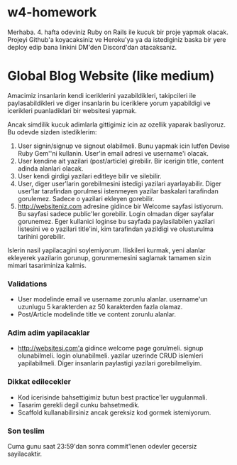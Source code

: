 # w4-homework

Merhaba. 4. hafta odeviniz Ruby on Rails ile kucuk bir proje yapmak olacak. Projeyi Github'a koyacaksiniz ve Heroku'ya ya da istediginiz baska bir yere deploy edip bana linkini DM'den Discord'dan atacaksaniz.

# Global Blog Website (like medium)

Amacimiz insanlarin kendi iceriklerini yazabildikleri, takipcileri ile paylasabildikleri ve diger insanlarin bu iceriklere yorum yapabildigi ve icerikleri puanladiklari bir websitesi yapmak.

Ancak simdilik kucuk adimlarla gittigimiz icin az ozellik yaparak basliyoruz. Bu odevde sizden istediklerim:

1. User signin/signup ve signout olabilmeli. Bunu yapmak icin lutfen Devise Ruby Gem''ni kullanin. User'in email adresi ve username'i olacak.
2. User kendine ait yazilari (post/article) girebilir. Bir icerigin title, content adinda alanlari olacak.
3. User kendi girdigi yazilari editleye bilir ve silebilir.
4. User, diger user'larin gorebilmesini istedigi yazilari ayarlayabilir. Diger user'lar tarafindan gorulmesi istenmeyen yazilar baskalari tarafindan gorulemez. Sadece o yazilari ekleyen gorebilir.
5. http://websiteniz.com adresine gidince bir Welcome sayfasi istiyorum. Bu sayfasi sadece public'ler gorebilir. Login olmadan diger sayfalar gorunemez. Eger kullanici loginse bu sayfada paylasilabilen yazilari listesini ve o yazilari title'ini, kim tarafindan yazildigi ve olusturulma tarihini gorebilir.

Islerin nasil yapilacagini soylemiyorum. Iliskileri kurmak, yeni alanlar ekleyerek yazilarin gorunup, gorunmemesini saglamak tamamen sizin mimari tasariminiza kalmis.

### Validations

- User modelinde email ve username zorunlu alanlar. username'un uzunlugu 5 karakterden az 50 karakterden fazla olamaz.
- Post/Article modelinde title ve content zorunlu alanlar.

### Adim adim yapilacaklar

- http://websitesi.com'a gidince welcome page gorulmeli. signup olunabilmeli. login olunabilmeli. yazilar uzerinde CRUD islemleri yapilabilmeli. Diger insanlarin paylastigi yazilari gorebilmeliyim.

### Dikkat edilecekler

- Kod icerisinde bahsettigimiz butun best practice'ler uygulanmali.
- Tasarim gerekli degil cunku bahsetmedik.
- Scaffold kullanabilirsiniz ancak gereksiz kod gormek istemiyorum.

### Son teslim

Cuma gunu saat 23:59'dan sonra commit'lenen odevler gecersiz sayilacaktir.
